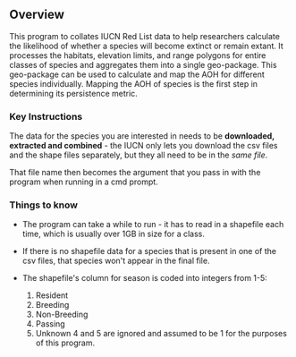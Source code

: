 
## Overview

This program to collates IUCN Red List data to help researchers calculate the likelihood of whether a species will become extinct or remain extant. It processes the habitats, elevation limits, and range polygons for entire classes of species and aggregates them into a single geo-package. This geo-package can be used to calculate and map the AOH for different species individually. Mapping the AOH of species is the first step in determining its persistence metric. 

### Key Instructions

The data for the species you are interested in needs to be **downloaded, extracted and combined** - the IUCN only lets you download the csv files and the shape files separately, but they all need to be in the *same file*.

That file name then becomes the argument that you pass in with the program when running in a cmd prompt. 

### Things to know

* The program can take a while to run - it has to read in a shapefile each time, which is usually over 1GB in size for a class. 

* If there is no shapefile data for a species that is present in one of the csv files, that species won't appear in the final file. 

* The shapefile's column for season is coded into integers from 1-5: 
	1. Resident
	2. Breeding
	3. Non-Breeding
	4. Passing
	5. Unknown
	4 and 5 are ignored and assumed to be 1 for the purposes of this program.

 


